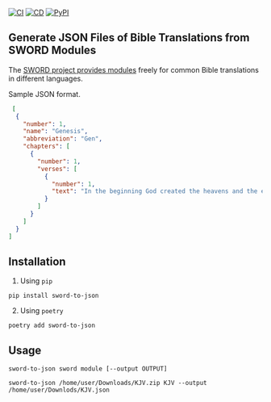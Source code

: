 [![CI](https://github.com/evnskc/sword-to-json/actions/workflows/ci.yml/badge.svg)](https://github.com/evnskc/sword-to-json/actions/workflows/ci.yml)
[![CD](https://github.com/evnskc/sword-to-json/actions/workflows/cd.yml/badge.svg)](https://github.com/evnskc/sword-to-json/actions/workflows/cd.yml)
[![PyPI](https://img.shields.io/pypi/v/sword-to-json)](https://pypi.org/project/sword-to-json/)

## Generate JSON Files of Bible Translations from SWORD Modules

The [SWORD project provides modules](http://crosswire.org/sword/modules/ModDisp.jsp?modType=Bibles) freely for common
Bible translations in different languages.

Sample JSON format.

```json
 [
  {
    "number": 1,
    "name": "Genesis",
    "abbreviation": "Gen",
    "chapters": [
      {
        "number": 1,
        "verses": [
          {
            "number": 1,
            "text": "In the beginning God created the heavens and the earth."
          }
        ]
      }
    ]
  }
]
```

## Installation

1. Using ```pip```

```commandline
pip install sword-to-json
```

2. Using ```poetry```

```commandline
poetry add sword-to-json
```

## Usage

```text
sword-to-json sword module [--output OUTPUT]
```

```commandline
sword-to-json /home/user/Downloads/KJV.zip KJV --output /home/user/Downlods/KJV.json
```